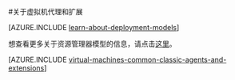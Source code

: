 <properties
 pageTitle="Azure VM 代理和扩展 | Azure"
 description="提供了代理和扩展的概述以及如何使用经典部署模型安装代理。"
 services="virtual-machines-linux"
 documentationCenter=""
 authors="squillace"
 manager="timlt"
 editor=""
 tags="azure-service-management"/>

<tags
 ms.service="virtual-machines-linux"
 ms.devlang="na"
 ms.topic="article"
 ms.tgt_pltfrm="vm-linux"
 ms.workload="infrastructure-services"
 ms.date="08/23/2016"
 wacn.date="10/25/2016"
 ms.author="rasquill"/>

#关于虚拟机代理和扩展

[AZURE.INCLUDE [learn-about-deployment-models](../../includes/learn-about-deployment-models-classic-include.md)]

想查看更多关于资源管理器模型的信息，请点击[这里](/documentation/articles/virtual-machines-linux-extensions-features/)。

[AZURE.INCLUDE [virtual-machines-common-classic-agents-and-extensions](../../includes/virtual-machines-common-classic-agents-and-extensions.md)]

<!---HONumber=Mooncake_0215_2016-->